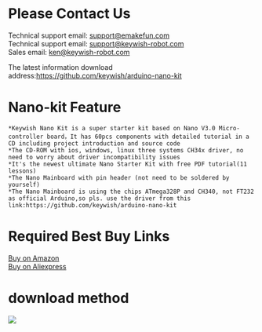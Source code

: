 # Please Contact Us
Technical support email: support@emakefun.com  
Technical support email: support@keywish-robot.com </br>
Sales email: ken@keywish-robot.com  </br>

The latest information download address:https://github.com/keywish/arduino-nano-kit

# Nano-kit Feature
`*Keywish Nano Kit is a super starter kit based on Nano V3.0 Micro-controller board，It has 60pcs components with detailed tutorial in a CD including project introduction and source code`</br>
`*The CD-ROM with ios, windows, linux three systems CH34x driver, no need to worry about driver incompatibility issues`</br>
`*It's the newest ultimate Nano Starter Kit with free PDF tutorial(11 lessons)`</br>
`*The Nano Mainboard with pin header (not need to be soldered by yourself)`</br>
`*The Nano Mainboard is using the chips ATmega328P and CH340, not FT232 as official Arduino,so pls. use the driver from this link:https://github.com/keywish/arduino-nano-kit`</br>

# Required Best Buy Links
[Buy on Amazon](https://www.amazon.com/dp/B077ZN85MZ) </br>
[Buy on Aliexpress](https://www.aliexpress.com/store/product/Keywish-Nano-Super-Starter-Kit-With-Detailed-Tutorial-11-Lessons-User-Manual-Code-Library-For-Arduino/3269016_32845813810.html?spm=2114.12010615.0.0.3dc454149f6k4x)

# download method
![](https://github.com/keywish/keywish-arduino-nano-kit/raw/master/image/Image.png)


